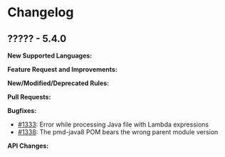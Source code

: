 # Changelog

## ????? - 5.4.0

**New Supported Languages:**

**Feature Request and Improvements:**

**New/Modified/Deprecated Rules:**

**Pull Requests:**

**Bugfixes:**

*   [#1333](https://sourceforge.net/p/pmd/bugs/1333/): Error while processing Java file with Lambda expressions
*   [#1338](https://sourceforge.net/p/pmd/bugs/1338/): The pmd-java8 POM bears the wrong parent module version

**API Changes:**

